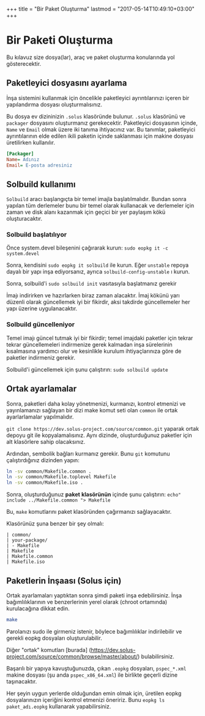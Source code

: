 +++
title = "Bir Paket Oluşturma"
lastmod = "2017-05-14T10:49:10+03:00"
+++
# Bir Paketi Oluşturma

Bu kılavuz size dosya(lar), araç ve paket oluşturma konularında yol gösterecektir.

## Paketleyici dosyasını ayarlama

İnşa sistemini kullanmak için öncelikle paketleyici ayrıntılarınızı içeren bir yapılandırma dosyası oluşturmalısınız.

Bu dosya ev dizininizin `.solus` klasöründe bulunur. `.solus` klasörünü ve `packager` dosyasını oluşturmanız gerekecektir. Paketleyici dosyasının içinde, `Name` ve `Email` olmak üzere iki tanıma ihtiyacınız var. Bu tanımlar, paketleyici ayrıntılarının elde edilen ikili paketin içinde saklanması için makine dosyası üretilirken kullanılır.

``` ini
[Packager]
Name= Adınız
Email= E-posta adresiniz
```

## Solbuild kullanımı

`Solbuild` aracı başlangıçta bir temel imajla başlatılmalıdır. Bundan sonra yapılan tüm derlemeler bunu bir temel olarak kullanacak ve derlemeler için zaman ve disk alanı kazanmak için geçici bir yer paylaşım kökü oluşturacaktır.

### Solbuild başlatılıyor

Önce system.devel bileşenini çağırarak kurun: `sudo eopkg it -c system.devel`

Sonra, kendisini `sudo eopkg it solbuild` ile kurun. Eğer `unstable` repoya dayalı bir yapı inşa ediyorsanız, ayrıca `solbuild-config-unstable` ı kurun.

Sonra, solbuild'i `sudo solbuild init` vasıtasıyla başlatmanız gerekir

İmajı indirirken ve hazırlarken biraz zaman alacaktır. İmaj kökünü yarı düzenli olarak güncellemek iyi bir fikirdir, aksi takdirde güncellemeler her yapı üzerine uygulanacaktır.

### Solbuild güncelleniyor

Temel imajı güncel tutmak iyi bir fikirdir; temel imajdaki paketler için tekrar tekrar güncellemeleri indirmenize gerek kalmadan inşa sürelerinin kısalmasına yardımcı olur ve kesinlikle kurulum ihtiyaçlarınıza göre de paketler indirmeniz gerekir. 

Solbuild'i güncellemek için şunu çalıştırın: `sudo solbuild update`

## Ortak ayarlamalar

Sonra, paketleri daha kolay yönetmenizi, kurmanızı, kontrol etmenizi ve yayınlamanızı sağlayan bir dizi make komut seti olan `common` ile ortak ayarlarlamalar yapılmalıdır.

`git clone https://dev.solus-project.com/source/common.git` yaparak ortak depoyu git ile kopyalamalısınız. Aynı dizinde, oluşturduğunuz paketler için alt klasörlere sahip olacaksınız.

Ardından, sembolik bağları kurmanız gerekir. Bunu `git` komutunu çalıştırdığınız dizinden yapın:

``` bash
ln -sv common/Makefile.common .
ln -sv common/Makefile.toplevel Makefile
ln -sv common/Makefile.iso .
```
Sonra, oluşturduğunuz **paket** **klasörünün** içinde şunu çalıştırın: `echo" include ../Makefile.common "> Makefile`

Bu, `make` komutlarını paket klasöründen çağırmanızı sağlayacaktır.

Klasörünüz şuna benzer bir şey olmalı:

```
| common/
| your-package/
| - Makefile
| Makefile
| Makefile.common
| Makefile.iso
```

## Paketlerin İnşaası (Solus için)

Ortak ayarlamaları yaptıktan sonra şimdi paketi inşa edebilirsiniz. İnşa bağımlılıklarının ve benzerlerinin yerel olarak (chroot ortamında) kurulacağına dikkat edin.

``` bash
make
```

Parolanızı sudo ile girmeniz istenir, böylece bağımlılıklar indirilebilir ve gerekli eopkg dosyaları oluşturulabilir.

Diğer "ortak" komutları [burada] (https://dev.solus-project.com/source/common/browse/master/about/) bulabilirsiniz.

Başarılı bir yapıya kavuştuğunuzda, çıkan `.eopkg` dosyaları, `pspec_*.xml` makine dosyası (şu anda `pspec_x86_64.xml`) ile birlikte geçerli dizine taşınacaktır.

Her şeyin uygun yerlerde olduğundan emin olmak için, üretilen eopkg dosyalarınızın içeriğini kontrol etmenizi öneririz. Bunu `eopkg ls paket_adı.eopkg` kullanarak yapabilirsiniz.
